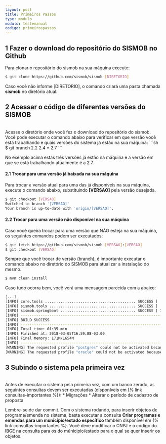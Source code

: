 ```yaml
---
layout: post
title: Primeiros Passos
type: modulo
modulo: testemanual
codigo: primeirospassos
---
```

## 1 Fazer o download do repositório do SISMOB no Github

Para clonar o repositório do sismob na sua máquina execute:
```sh
$ git clone https://github.com/sismob/sismob [DIRETORIO]
```
Caso você não informe [DIRETORIO], o comando criará uma pasta chamada <b>sismob</b> no diretório atual.

## 2 Acessar o código de diferentes versões do SISMOB
<br>
Acesse o diretório onde você fez o download do repositório do sismob. Você pode executar o comando abaixo para verificar em que versão você está trabalhando e quais versões do sistema já estão na sua máquina:
```sh
$ git branch
  2.2
  2.4
* 2.7
```

No exemplo acima estas três versões já estão na máquina e a versão em que se está trabalhando atualmente é a 2.7.

#### 2.1 Trocar para uma versão já baixada na sua máquina

Para trocar a versão atual para uma das já disponíveis na sua máquina, execute o comando abaixo, substituindo <b>[VERSAO]</b> pela versão desejada.
```sh
$ git checkout [VERSAO]
Switched to branch '[VERSAO]'
Your branch is up-to-date with 'origin/[VERSAO]'.
```

#### 2.2 Trocar para uma versão não disponível na sua máquina

Caso você queira trocar para uma versão que NÃO esteja na sua máquina, os seguintes comandos podem ser executados:
```sh
$ git fetch https://github.com/sismob/sismob [VERSAO]:[VERSAO]
$ git checkout [VERSAO]
```

Sempre que você trocar de versão (branch), é importante executar o comando abaixo no diretório do SISMOB para atualizar a instalação do mesmo.
```sh
$ mvn clean install
```

Caso tudo ocorra bem, você verá uma mensagem parecida com a abaixo:
```sh
[...]
[INFO] core.tools ......................................... SUCCESS [  0.773 s]
[INFO] sismob.tools ....................................... SUCCESS [  0.861 s]
[INFO] sismob.springboot .................................. SUCCESS [ 13.255 s]
[INFO] ------------------------------------------------------------------------
[INFO] BUILD SUCCESS
[INFO] ------------------------------------------------------------------------
[INFO] Total time: 01:35 min
[INFO] Finished at: 2018-03-05T16:59:08-03:00
[INFO] Final Memory: 171M/1654M
[INFO] ------------------------------------------------------------------------
[WARNING] The requested profile "postgres" could not be activated because it does not exist.
[WARNING] The requested profile "oracle" could not be activated because it does not exist.
```

## 3 Subindo o sistema pela primeira vez
<br>
Antes de executar o sistema pela primeira vez, com um banco zerado, as seguintes consultas devem ser executadas (disponíveis em {% link consultas-importantes %}):
* Migrações
* Alterar o período de cadastro de proposta

Lembre-se de dar commit. Com o sistema rodando, para inserir objetos de programa/emenda no sistema, basta executar a consulta <b>Criar programas e emendas para um município/estado específico</b> também disponível em {% link consultas-importantes %}. Você deve modificar o CNPJ e o código do IBGE na consulta para os do múnicipio/estado para o qual se quer inserir os objetos.
